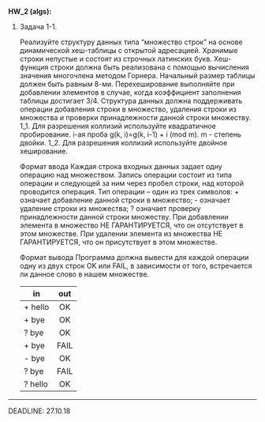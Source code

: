 **HW_2 (algs):**

1. Задача 1-1.

    Реализуйте структуру данных типа “множество строк” на основе динамической хеш-таблицы с открытой адресацией. Хранимые строки непустые и состоят из строчных латинских букв. Хеш-функция строки должна быть реализована с помощью вычисления значения многочлена методом Горнера. Начальный размер таблицы должен быть равным 8-ми. Перехеширование выполняйте при добавлении элементов в случае, когда коэффициент заполнения таблицы достигает 3/4. Структура данных должна поддерживать операции добавления строки в множество, удаления строки из множества и проверки принадлежности данной строки множеству. 1_1. Для разрешения коллизий используйте квадратичное пробирование. i-ая проба g(k, i)=g(k, i-1) + i (mod m). m - степень двойки. 1_2. Для разрешения коллизий используйте двойное хеширование.
    
    Формат ввода
    Каждая строка входных данных задает одну операцию над множеством. Запись операции состоит из типа операции и следующей за ним через пробел строки, над которой проводится операция. Тип операции – один из трех символов: + означает добавление данной строки в множество; - означает удаление строки из множества; ? означает проверку принадлежности данной строки множеству. При добавлении элемента в множество НЕ ГАРАНТИРУЕТСЯ, что он отсутствует в этом множестве. При удалении элемента из множества НЕ ГАРАНТИРУЕТСЯ, что он присутствует в этом множестве.
    
    Формат вывода
    Программа должна вывести для каждой операции одну из двух строк OK или FAIL, в зависимости от того, встречается ли данное слово в нашем множестве.

    |__in__|__out__|
    |---|:----:|
    |+ hello|OK|
    |+ bye|OK|
    |? bye|OK|
    |+ bye|FAIL|
    |- bye|OK|
    |? bye|FAIL|
    |? hello|OK|
---

    
DEADLINE: 27.10.18
